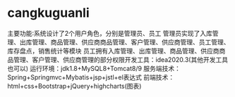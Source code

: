 # cangkuguanli
主要功能∶系统设计了2个用户角色，分别是管理员、员工 管理员实现了入库管理、出库管理、商品管理、供应商商品管理、客户管理、供应商管理、员工管理、 库存盘点，销售统计等模块 员工拥有入库管理、出库管理、商品管理、供应商商品管理、客户管理、供应商管理的部分权限开发工具：idea2020.3(其他开发工具也可以) 运行环境：jdk1.8+MySQL8+Tomcat8/9 服务端技术：Spring+Springmvc+Mybatis+jsp+jstl+el表达式 前端技术：html+css+Bootstrap+jQuery+highcharts(图表)
